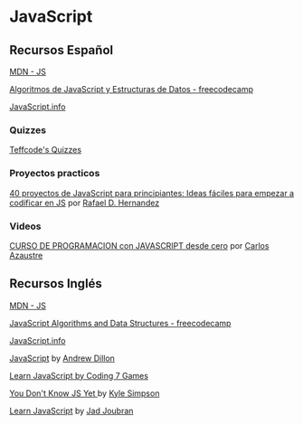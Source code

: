 
# JavaScript

## Recursos Español

[MDN - JS](https://developer.mozilla.org/es/docs/Learn/JavaScript)

[Algoritmos de JavaScript y Estructuras de Datos - freecodecamp](https://www.freecodecamp.org/espanol/learn/javascript-algorithms-and-data-structures/)

[JavaScript.info](https://es.javascript.info/)

### Quizzes

[Teffcode's Quizzes](https://teffcode-community.github.io/quizzes/) 

### Proyectos practicos

[40 proyectos de JavaScript para principiantes: Ideas fáciles para empezar a codificar en JS](https://www.freecodecamp.org/espanol/news/40-proyectos-de-javascript-para-principiantes-ideas-faciles-para-empezar-a-codificar-en-js/) por [Rafael D. Hernandez](https://www.freecodecamp.org/espanol/news/author/rafael/)


### Videos

[CURSO DE PROGRAMACION con JAVASCRIPT desde cero](https://youtu.be/-rj-zxmdGHA) por [Carlos Azaustre](https://www.youtube.com/c/CarlosAzaustre)


## Recursos Inglés

[MDN - JS](https://developer.mozilla.org/en-US/docs/Learn/JavaScript)

[JavaScript Algorithms and Data Structures - freecodecamp](https://www.freecodecamp.org/learn/javascript-algorithms-and-data-structures/)

[JavaScript.info](https://javascript.info/)

[JavaScript](jsv9000.app) by [Andrew Dillon](https://github.com/Hopding/)

[Learn JavaScript by Coding 7 Games](https://www.freecodecamp.org/news/learn-javascript-by-coding-7-games/)

[You Don't Know JS Yet ](https://github.com/getify/You-Dont-Know-JS) by [Kyle Simpson](https://github.com/getify)

[Learn JavaScript](https://learnjavascript.online/?utm_source=react-tutorial.app) by [Jad Joubran](https://jadjoubran.io/)


